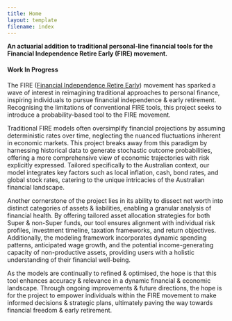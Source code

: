 ```yaml
---
title: Home
layout: template
filename: index
--- 
```


**An actuarial addition to traditional personal-line financial tools for the Financial Independence Retire Early (FIRE) movement.**
 
 
 
#### Work In Progress

The FIRE ([Financial Independence Retire Early](https://earlyretirementnow.com/2023/03/10/the-basics-of-fire/)) movement has sparked a wave of interest in reimagining traditional approaches to personal finance, inspiring individuals to pursue financial independence & early retirement. Recognising the limitations of conventional FIRE tools, this project seeks to introduce a probability-based tool to the FIRE movement.

Traditional FIRE models often oversimplify financial projections by assuming deterministic rates over time, neglecting the nuanced fluctuations inherent in economic markets. This project breaks away from this paradigm by harnessing historical data to generate stochastic outcome probabilities, offering a more comprehensive view of economic trajectories with risk explicitly expressed. Tailored specifically to the Australian context, our model integrates key factors such as local inflation, cash, bond rates, and global stock rates, catering to the unique intricacies of the Australian financial landscape.

Another cornerstone of the project lies in its ability to dissect net worth into distinct categories of assets & liabilities, enabling a granular analysis of financial health. By offering tailored asset allocation strategies for both Super & non-Super funds, our tool ensures alignment with individual risk profiles, investment timeline, taxation frameworks, and return objectives. Additionally, the modeling framework incorporates dynamic spending patterns, anticipated wage growth, and the potential income-generating capacity of non-productive assets, providing users with a holistic understanding of their financial well-being.

As the models are continually to refined & optimised, the hope is that this tool enhances accuracy & relevance in a dynamic financial & economic landscape. Through ongoing improvements & future directions, the hope is for the project to empower individuals within the FIRE movement to make informed decisions & strategic plans, ultimately paving the way towards financial freedom & early retirement.
